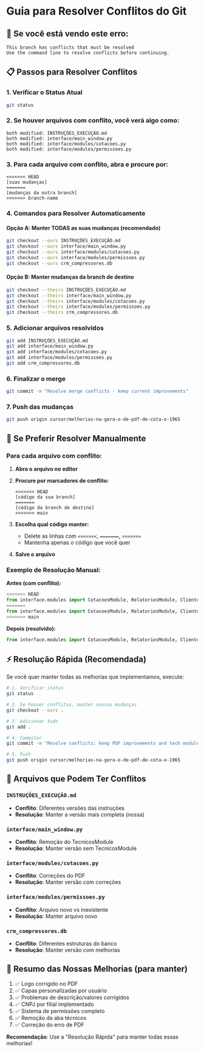 # Guia para Resolver Conflitos do Git

## 🚨 Se você está vendo este erro:
```
This branch has conflicts that must be resolved
Use the command line to resolve conflicts before continuing.
```

## 📋 Passos para Resolver Conflitos

### 1. Verificar o Status Atual
```bash
git status
```

### 2. Se houver arquivos com conflito, você verá algo como:
```
both modified: INSTRUÇÕES_EXECUÇÃO.md
both modified: interface/main_window.py
both modified: interface/modules/cotacoes.py
both modified: interface/modules/permissoes.py
```

### 3. Para cada arquivo com conflito, abra e procure por:
```
<<<<<<< HEAD
[suas mudanças]
=======
[mudanças da outra branch]
>>>>>>> branch-name
```

### 4. Comandos para Resolver Automaticamente

#### Opção A: Manter TODAS as suas mudanças (recomendado)
```bash
git checkout --ours INSTRUÇÕES_EXECUÇÃO.md
git checkout --ours interface/main_window.py
git checkout --ours interface/modules/cotacoes.py
git checkout --ours interface/modules/permissoes.py
git checkout --ours crm_compressores.db
```

#### Opção B: Manter mudanças da branch de destino
```bash
git checkout --theirs INSTRUÇÕES_EXECUÇÃO.md
git checkout --theirs interface/main_window.py
git checkout --theirs interface/modules/cotacoes.py
git checkout --theirs interface/modules/permissoes.py
git checkout --theirs crm_compressores.db
```

### 5. Adicionar arquivos resolvidos
```bash
git add INSTRUÇÕES_EXECUÇÃO.md
git add interface/main_window.py
git add interface/modules/cotacoes.py
git add interface/modules/permissoes.py
git add crm_compressores.db
```

### 6. Finalizar o merge
```bash
git commit -m "Resolve merge conflicts - keep current improvements"
```

### 7. Push das mudanças
```bash
git push origin cursor/melhorias-na-gera-o-de-pdf-de-cota-o-1965
```

## 🔧 Se Preferir Resolver Manualmente

### Para cada arquivo com conflito:

1. **Abra o arquivo no editor**
2. **Procure por marcadores de conflito:**
   ```
   <<<<<<< HEAD
   [código da sua branch]
   =======
   [código da branch de destino]
   >>>>>>> main
   ```

3. **Escolha qual código manter:**
   - Delete as linhas com `<<<<<<<`, `=======`, `>>>>>>>`
   - Mantenha apenas o código que você quer

4. **Salve o arquivo**

### Exemplo de Resolução Manual:

**Antes (com conflito):**
```python
<<<<<<< HEAD
from interface.modules import CotacoesModule, RelatoriosModule, ClientesModule, ProdutosModule, UsuariosModule, DashboardModule, PermissoesModule
=======
from interface.modules import CotacoesModule, RelatoriosModule, ClientesModule, ProdutosModule, TecnicosModule, UsuariosModule, DashboardModule
>>>>>>> main
```

**Depois (resolvido):**
```python
from interface.modules import CotacoesModule, RelatoriosModule, ClientesModule, ProdutosModule, UsuariosModule, DashboardModule, PermissoesModule
```

## ⚡ Resolução Rápida (Recomendada)

Se você quer manter todas as melhorias que implementamos, execute:

```bash
# 1. Verificar status
git status

# 2. Se houver conflitos, manter nossas mudanças
git checkout --ours .

# 3. Adicionar tudo
git add .

# 4. Commitar
git commit -m "Resolve conflicts: keep PDF improvements and tech module removal"

# 5. Push
git push origin cursor/melhorias-na-gera-o-de-pdf-de-cota-o-1965
```

## 📝 Arquivos que Podem Ter Conflitos

### `INSTRUÇÕES_EXECUÇÃO.md`
- **Conflito**: Diferentes versões das instruções
- **Resolução**: Manter a versão mais completa (nossa)

### `interface/main_window.py`
- **Conflito**: Remoção do TecnicosModule
- **Resolução**: Manter versão sem TecnicosModule

### `interface/modules/cotacoes.py`
- **Conflito**: Correções do PDF
- **Resolução**: Manter versão com correções

### `interface/modules/permissoes.py`
- **Conflito**: Arquivo novo vs inexistente
- **Resolução**: Manter arquivo novo

### `crm_compressores.db`
- **Conflito**: Diferentes estruturas do banco
- **Resolução**: Manter versão com melhorias

## 🎯 Resumo das Nossas Melhorias (para manter)

1. ✅ Logo corrigido no PDF
2. ✅ Capas personalizadas por usuário
3. ✅ Problemas de descrição/valores corrigidos
4. ✅ CNPJ por filial implementado
5. ✅ Sistema de permissões completo
6. ✅ Remoção da aba técnicos
7. ✅ Correção do erro de PDF

**Recomendação**: Use a "Resolução Rápida" para manter todas essas melhorias!